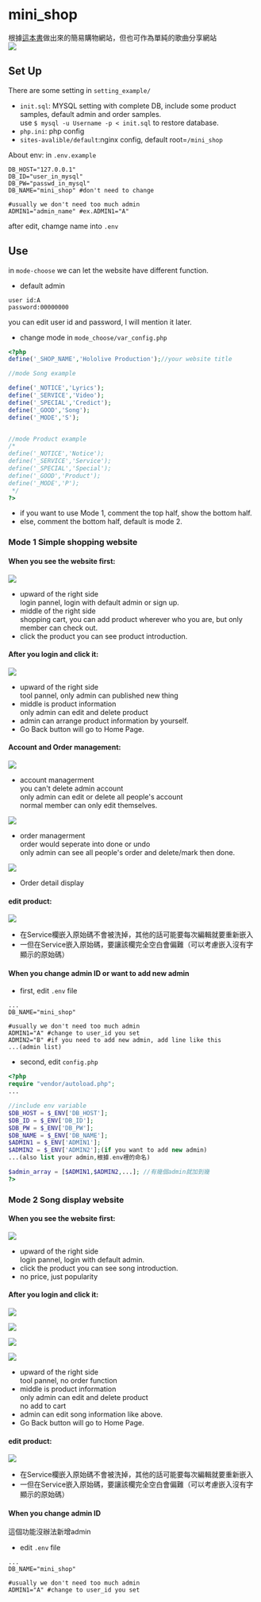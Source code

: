 # mini_shop  
根據[這本書](https://ebook.nlpi.edu.tw/bookdetail/32953)做出來的簡易購物網站，但也可作為單純的歌曲分享網站  
![](https://i.imgur.com/x9eG3gK.png)

## Set Up  
There are some setting in `setting_example/`  
- `init.sql`: MYSQL setting with complete DB, include some product samples, default admin and order samples.  
use `$ mysql -u Username -p < init.sql` to restore database.  
- `php.ini`: php config  
- `sites-avalible/default`:nginx config, default root=`/mini_shop`  

About env: in `.env.example`
```.env
DB_HOST="127.0.0.1"
DB_ID="user_in_mysql"
DB_PW="passwd_in_mysql"
DB_NAME="mini_shop" #don't need to change

#usually we don't need too much admin
ADMIN1="admin_name" #ex.ADMIN1="A"
```
after edit, chamge name into `.env` 
## Use  
in `mode-choose` we can let the website have different function.  
- default admin  
```
user id:A
password:00000000
```
you can edit user id and password, I will mention it later.   
- change mode
  in `mode_choose/var_config.php`
```php
<?php
define('_SHOP_NAME','Hololive Production');//your website title

//mode Song example

define('_NOTICE','Lyrics');
define('_SERVICE','Video');
define('_SPECIAL','Credict');	
define('_GOOD','Song');
define('_MODE','S');


//mode Product example
/*
define('_NOTICE','Notice');
define('_SERVICE','Service');
define('_SPECIAL','Special');	
define('_GOOD','Product');
define('_MODE','P');
 */
?>
```
- if you want to use Mode 1, comment the top half, show the bottom half.  
- else, comment the bottom half, default is mode 2.  

### Mode 1 Simple shopping website  
#### When you see the website first:  
![](https://i.imgur.com/eNoG77m.png)
- upward of the right side  
  login pannel, login with default admin or sign up.  
- middle of the right side  
  shopping cart, you can add product wherever who you are, but only member can check out.  
- click the product you can see product introduction.  
#### After you login and click it:
![](https://i.imgur.com/pH79cUC.png)
- upward of the right side  
  tool pannel, only admin can published new thing  
- middle is product information  
  only admin can edit and delete product  
- admin can arrange product information by yourself.  
- Go Back button will go to Home Page.
#### Account and Order management:  
![](https://i.imgur.com/soG8tTn.png)
- account managerment  
  you can't delete admin account  
  only admin can edit or delete all people's account  
  normal member can only edit themselves.  
  
![](https://i.imgur.com/aUidcW4.png)
- order managerment  
  order would seperate into done or undo  
  only admin can see all people's order and delete/mark then done.  
  
![](https://i.imgur.com/16XORGD.png)
- Order detail display  

#### edit product:
![](https://i.imgur.com/sDpRQcU.png)
- 在Service欄嵌入原始碼不會被洗掉，其他的話可能要每次編輯就要重新嵌入  
- 一但在Service嵌入原始碼，要讓該欄完全空白會偏難（可以考慮嵌入沒有字顯示的原始碼）  

#### When you change admin ID or want to add new admin
- first, edit `.env` file  
```.env
...
DB_NAME="mini_shop"

#usually we don't need too much admin
ADMIN1="A" #change to user_id you set
ADMIN2="B" #if you need to add new admin, add line like this
...(admin list)
```
- second, edit `config.php`  
```php
<?php
require "vendor/autoload.php";
...

//include env variable
$DB_HOST = $_ENV['DB_HOST'];
$DB_ID = $_ENV['DB_ID'];
$DB_PW = $_ENV['DB_PW'];
$DB_NAME = $_ENV['DB_NAME'];
$ADMIN1 = $_ENV['ADMIN1'];
$ADMIN2 = $_ENV['ADMIN2'];(if you want to add new admin)
...(also list your admin,根據.env裡的命名)

$admin_array = [$ADMIN1,$ADMIN2,...]; //有幾個admin就加到幾
?>
```
### Mode 2 Song display website  
#### When you see the website first:  
![](https://i.imgur.com/1EjlRCm.png)
- upward of the right side  
  login pannel, login with default admin.  
- click the product you can see song introduction.  
- no price, just popularity
#### After you login and click it:
![](https://i.imgur.com/VQBOLA9.png)

![](https://i.imgur.com/Fni4TnB.png)

![](https://i.imgur.com/x3NBMZ3.png)

![](https://i.imgur.com/nNQzb0D.png)

- upward of the right side  
  tool pannel, no order function  
- middle is product information  
  only admin can edit and delete product  
  no add to cart  
- admin can edit song information like above.  
- Go Back button will go to Home Page.
#### edit product:
![](https://i.imgur.com/YnGOc5h.png)
- 在Service欄嵌入原始碼不會被洗掉，其他的話可能要每次編輯就要重新嵌入
- 一但在Service嵌入原始碼，要讓該欄完全空白會偏難（可以考慮嵌入沒有字顯示的原始碼）

#### When you change admin ID
這個功能沒辦法新增admin
- edit `.env` file
```.env
...
DB_NAME="mini_shop"

#usually we don't need too much admin
ADMIN1="A" #change to user_id you set
```

